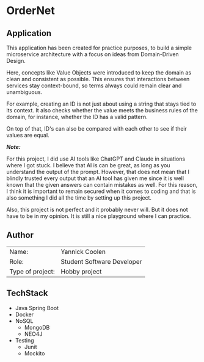 # OrderNet

## Application

This application has been created for practice purposes,
to build a simple microservice architecture with a focus on ideas from Domain-Driven Design.

Here, concepts like Value Objects were introduced to keep the domain as clean and consistent as possible. This ensures
that interactions between services stay context-bound, so terms always could remain clear and unambiguous.

For example, creating an ID is not just about using a string that stays tied to its context.
It also checks whether the value meets the business rules of the domain, for instance, whether the ID has
a valid pattern.

On top of that, ID's can also be compared with each other to see if their values are equal.

***Note:***

For this project, I did use AI tools like ChatGPT and Claude in situations where I got stuck. I believe that AI is can 
be great, as long as you understand the output of the prompt. 
However, that does not mean that I blindly trusted every output that an AI tool has given me since it is well known 
that the given answers can contain mistakes as well. For this reason, I think it is important to remain secured when it 
comes to coding and that is also something I did all the time by setting up this project.

Also, this project is not perfect and it probably never will. But it does not have to be in my opinion. 
It is still a nice playground where I can practice.

## Author

|                  |                            |
|:-----------------|:---------------------------|
| Name:            | Yannick Coolen             |
| Role:            | Student Software Developer |
| Type of project: | Hobby project              |

## TechStack

- Java Spring Boot
- Docker
- NoSQL
    - MongoDB
    - NEO4J
- Testing
    - Junit
    - Mockito
